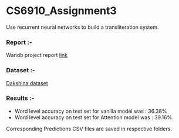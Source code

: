 # CS6910_Assignment3
Use recurrent neural networks to build a transliteration system.

### Report :-
Wandb project report [link](https://wandb.ai/cs6910_a2/CS6910_A3/reports/Assignment-3-RNNs--VmlldzoxODE5MTkw)

### Dataset :-
[Dakshina dataset](https://github.com/google-research-datasets/dakshina)

### Results :-
- Word level accuracy on test set for vanilla model was : 36.38%
- Word level accuracy on test set for Attention model was : 39.16%.

Corresponding Predictions CSV files are saved in respective folders.
